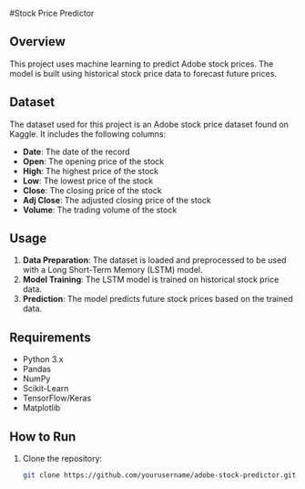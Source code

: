 #Stock Price Predictor

## Overview
This project uses machine learning to predict Adobe stock prices. The model is built using historical stock price data to forecast future prices.

## Dataset
The dataset used for this project is an Adobe stock price dataset found on Kaggle. It includes the following columns:
- **Date**: The date of the record
- **Open**: The opening price of the stock
- **High**: The highest price of the stock
- **Low**: The lowest price of the stock
- **Close**: The closing price of the stock
- **Adj Close**: The adjusted closing price of the stock
- **Volume**: The trading volume of the stock

## Usage
1. **Data Preparation**: The dataset is loaded and preprocessed to be used with a Long Short-Term Memory (LSTM) model.
2. **Model Training**: The LSTM model is trained on historical stock price data.
3. **Prediction**: The model predicts future stock prices based on the trained data.

## Requirements
- Python 3.x
- Pandas
- NumPy
- Scikit-Learn
- TensorFlow/Keras
- Matplotlib

## How to Run
1. Clone the repository:
   ```bash
   git clone https://github.com/yourusername/adobe-stock-predictor.git
